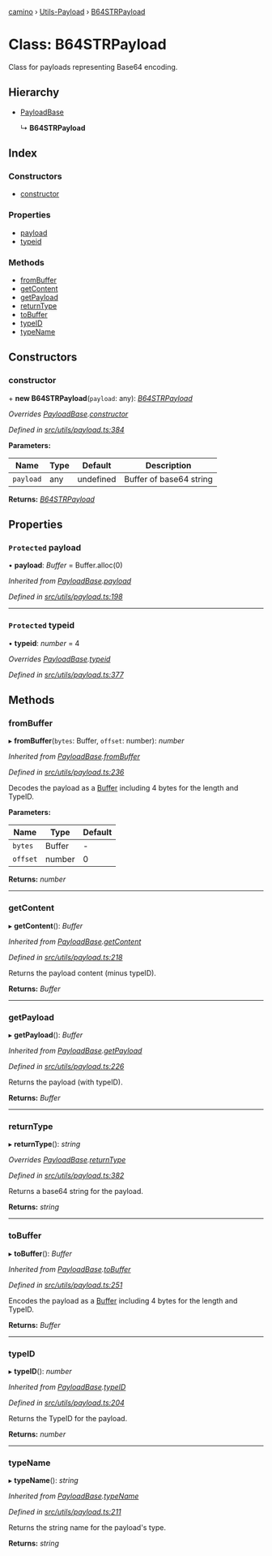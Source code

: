 [camino](../README.md) › [Utils-Payload](../modules/utils_payload.md) › [B64STRPayload](utils_payload.b64strpayload.md)

# Class: B64STRPayload

Class for payloads representing Base64 encoding.

## Hierarchy

* [PayloadBase](utils_payload.payloadbase.md)

  ↳ **B64STRPayload**

## Index

### Constructors

* [constructor](utils_payload.b64strpayload.md#constructor)

### Properties

* [payload](utils_payload.b64strpayload.md#protected-payload)
* [typeid](utils_payload.b64strpayload.md#protected-typeid)

### Methods

* [fromBuffer](utils_payload.b64strpayload.md#frombuffer)
* [getContent](utils_payload.b64strpayload.md#getcontent)
* [getPayload](utils_payload.b64strpayload.md#getpayload)
* [returnType](utils_payload.b64strpayload.md#returntype)
* [toBuffer](utils_payload.b64strpayload.md#tobuffer)
* [typeID](utils_payload.b64strpayload.md#typeid)
* [typeName](utils_payload.b64strpayload.md#typename)

## Constructors

###  constructor

\+ **new B64STRPayload**(`payload`: any): *[B64STRPayload](utils_payload.b64strpayload.md)*

*Overrides [PayloadBase](utils_payload.payloadbase.md).[constructor](utils_payload.payloadbase.md#constructor)*

*Defined in [src/utils/payload.ts:384](https://github.com/chain4travel/caminojs/blob/ca67b81/src/utils/payload.ts#L384)*

**Parameters:**

Name | Type | Default | Description |
------ | ------ | ------ | ------ |
`payload` | any | undefined | Buffer of base64 string  |

**Returns:** *[B64STRPayload](utils_payload.b64strpayload.md)*

## Properties

### `Protected` payload

• **payload**: *Buffer* = Buffer.alloc(0)

*Inherited from [PayloadBase](utils_payload.payloadbase.md).[payload](utils_payload.payloadbase.md#protected-payload)*

*Defined in [src/utils/payload.ts:198](https://github.com/chain4travel/caminojs/blob/ca67b81/src/utils/payload.ts#L198)*

___

### `Protected` typeid

• **typeid**: *number* = 4

*Overrides [PayloadBase](utils_payload.payloadbase.md).[typeid](utils_payload.payloadbase.md#protected-typeid)*

*Defined in [src/utils/payload.ts:377](https://github.com/chain4travel/caminojs/blob/ca67b81/src/utils/payload.ts#L377)*

## Methods

###  fromBuffer

▸ **fromBuffer**(`bytes`: Buffer, `offset`: number): *number*

*Inherited from [PayloadBase](utils_payload.payloadbase.md).[fromBuffer](utils_payload.payloadbase.md#frombuffer)*

*Defined in [src/utils/payload.ts:236](https://github.com/chain4travel/caminojs/blob/ca67b81/src/utils/payload.ts#L236)*

Decodes the payload as a [Buffer](https://github.com/feross/buffer) including 4 bytes for the length and TypeID.

**Parameters:**

Name | Type | Default |
------ | ------ | ------ |
`bytes` | Buffer | - |
`offset` | number | 0 |

**Returns:** *number*

___

###  getContent

▸ **getContent**(): *Buffer*

*Inherited from [PayloadBase](utils_payload.payloadbase.md).[getContent](utils_payload.payloadbase.md#getcontent)*

*Defined in [src/utils/payload.ts:218](https://github.com/chain4travel/caminojs/blob/ca67b81/src/utils/payload.ts#L218)*

Returns the payload content (minus typeID).

**Returns:** *Buffer*

___

###  getPayload

▸ **getPayload**(): *Buffer*

*Inherited from [PayloadBase](utils_payload.payloadbase.md).[getPayload](utils_payload.payloadbase.md#getpayload)*

*Defined in [src/utils/payload.ts:226](https://github.com/chain4travel/caminojs/blob/ca67b81/src/utils/payload.ts#L226)*

Returns the payload (with typeID).

**Returns:** *Buffer*

___

###  returnType

▸ **returnType**(): *string*

*Overrides [PayloadBase](utils_payload.payloadbase.md).[returnType](utils_payload.payloadbase.md#abstract-returntype)*

*Defined in [src/utils/payload.ts:382](https://github.com/chain4travel/caminojs/blob/ca67b81/src/utils/payload.ts#L382)*

Returns a base64 string for the payload.

**Returns:** *string*

___

###  toBuffer

▸ **toBuffer**(): *Buffer*

*Inherited from [PayloadBase](utils_payload.payloadbase.md).[toBuffer](utils_payload.payloadbase.md#tobuffer)*

*Defined in [src/utils/payload.ts:251](https://github.com/chain4travel/caminojs/blob/ca67b81/src/utils/payload.ts#L251)*

Encodes the payload as a [Buffer](https://github.com/feross/buffer) including 4 bytes for the length and TypeID.

**Returns:** *Buffer*

___

###  typeID

▸ **typeID**(): *number*

*Inherited from [PayloadBase](utils_payload.payloadbase.md).[typeID](utils_payload.payloadbase.md#typeid)*

*Defined in [src/utils/payload.ts:204](https://github.com/chain4travel/caminojs/blob/ca67b81/src/utils/payload.ts#L204)*

Returns the TypeID for the payload.

**Returns:** *number*

___

###  typeName

▸ **typeName**(): *string*

*Inherited from [PayloadBase](utils_payload.payloadbase.md).[typeName](utils_payload.payloadbase.md#typename)*

*Defined in [src/utils/payload.ts:211](https://github.com/chain4travel/caminojs/blob/ca67b81/src/utils/payload.ts#L211)*

Returns the string name for the payload's type.

**Returns:** *string*
